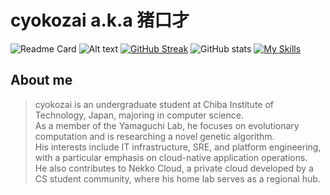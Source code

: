 # cyokozai a.k.a 猪口才

![Readme Card](https://github-readme-stats.vercel.app/api/top-langs/?username=cyokozai&langs_count=5&hide=javascript,typescript,html,css,java,jupyternotebook)
![Alt text](https://spotify-recently-played-readme.vercel.app/api?user=31xpj57quut7dxwacnk2og4ro66a)
[![GitHub Streak](https://streak-stats.demolab.com?user=cyokozai&theme=solarized-light&hide_border=true&border_radius=5&date_format=%5BY.%5Dn.j&mode=weekly&card_width=500)](https://git.io/streak-stats)
![GitHub stats](https://github-readme-stats.vercel.app/api?username=cyokozai&show_icons=true&count_private=true)
[![My Skills](https://skillicons.dev/icons?i=linux,ubuntu,bash,kubernetes,docker,gcp,cloudflare,terraform,ansible,grafana,prometheus,go,py,julia,arduino,c,supabase,svelte,git,github,githubactions,vscode,md,latex&theme=light&perline=16)](https://skillicons.dev)

## About me

  > cyokozai is an undergraduate student at Chiba Institute of Technology, Japan, majoring in computer science.   
  > As a member of the Yamaguchi Lab, he focuses on evolutionary computation and is researching a novel genetic algorithm.   
  > His interests include IT infrastructure, SRE, and platform engineering, with a particular emphasis on cloud-native application operations.   
  > He also contributes to Nekko Cloud, a private cloud developed by a CS student community, where his home lab serves as a regional hub.  

<!--
**cyokozai/cyokozai** is a ✨ _special_ ✨ repository because its `README.md` (this file) appears on your GitHub profile.

Here are some ideas to get you started:

- 🔭 I’m currently working on ...
- 🌱 I’m currently learning ...
- 👯 I’m looking to collaborate on ...
- 🤔 I’m looking for help with ...
- 💬 Ask me about ...
- 📫 How to reach me: ...
- 😄 Pronouns: ...
- ⚡ Fun fact: ...
-->
